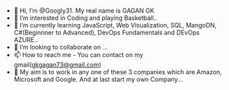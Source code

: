 - 👋 Hi, I’m @Googly31. My real name is GAGAN GK
- 👀 I’m interested in Coding and playing Basketball..
- 🌱 I’m currently learning JavaScript, Web Visualization, SQL, MangoDN, C#(Beginnner to Advanced), DevOps Fundamentals and DEvOps AZURE..
- 💞️ I’m looking to collaborate on ...
- 📫 How to reach me - You can contact on my gmail(gkgagan73@gmail.com)
- 💼 My aim is to work in any one of these 3 companies which are Amazon, Microsoft and Google. And at last start my own Company...

<!---
Googly31/Googly31 is a ✨ special ✨ repository because its `README.md` (this file) appears on your GitHub profile.
You can click the Preview link to take a look at your changes.
--->
